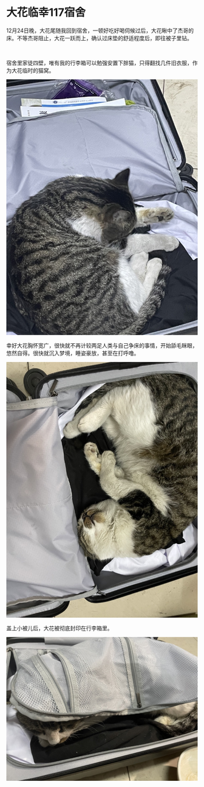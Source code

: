# 大花临幸117宿舍

12月24日晚，大花尾随我回到宿舍，一顿好吃好喝伺候过后，大花瞅中了杰哥的床。不等杰哥阻止，大花一跃而上，确认过床垫的舒适程度后，即往被子里钻。<br/>

<br/>

宿舍里家徒四壁，唯有我的行李箱可以勉强安置下胖猫，只得翻找几件旧衣服，作为大花临时的猫窝。

![](img/117_1.jpeg)

幸好大花胸怀宽广，很快就不再计较两足人类与自己争床的事情，开始舔毛眯眼，悠然自得。很快就沉入梦境，睡姿豪放，甚至在打呼噜。

![](img/117_2.jpeg)

盖上小被儿后，大花被彻底封印在行李箱里。

![](img/117_3.jpeg)





